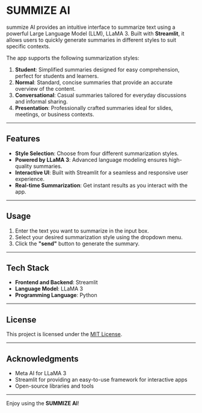 # SUMMIZE AI

summize AI provides an intuitive interface to summarize text using a powerful Large Language Model (LLM), LLaMA 3. Built with **Streamlit**, it allows users to quickly generate summaries in different styles to suit specific contexts.  

The app supports the following summarization styles:  
1. **Student**: Simplified summaries designed for easy comprehension, perfect for students and learners.  
2. **Normal**: Standard, concise summaries that provide an accurate overview of the content.  
3. **Conversational**: Casual summaries tailored for everyday discussions and informal sharing.  
4. **Presentation**: Professionally crafted summaries ideal for slides, meetings, or business contexts.  

---

## Features  
- **Style Selection**: Choose from four different summarization styles.  
- **Powered by LLaMA 3**: Advanced language modeling ensures high-quality summaries.  
- **Interactive UI**: Built with Streamlit for a seamless and responsive user experience.  
- **Real-time Summarization**: Get instant results as you interact with the app.  

---

## Usage  

1. Enter the text you want to summarize in the input box.  
2. Select your desired summarization style using the dropdown menu.  
3. Click the **"send"** button to generate the summary.  


---

## Tech Stack  
- **Frontend and Backend**: Streamlit  
- **Language Model**: LLaMA 3  
- **Programming Language**: Python  

---

## License  
This project is licensed under the [MIT License](LICENSE).  

---

## Acknowledgments  
- Meta AI for LLaMA 3  
- Streamlit for providing an easy-to-use framework for interactive apps  
- Open-source libraries and tools  

---  

Enjoy using the **SUMMIZE AI**!
